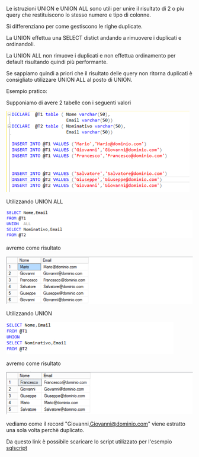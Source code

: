 
Le istruzioni UNION e UNION ALL sono utili per unire il risultato di 2 o piu query che restituiscono lo stesso numero e tipo di colonne.

Si differenziano per come gestiscono le righe duplicate.

La UNION effettua una SELECT distict andando a rimuovere i duplicati e ordinandoli.

La UNION ALL non rimuove i duplicati e non effettua ordinamento per default risultando quindi più performante.

Se sappiamo quindi a priori che il risultato delle query non ritorna duplicati è consigliato utilizzare UNION ALL al posto di UNION.

Esempio pratico:

Supponiamo di avere 2 tabelle con i seguenti valori

![tabelle](/assets/images/posts/20201030/tabelle.png)


Utilizzando UNION ALL

![unionall](/assets/images/posts/20201030/unionall.png)

avremo come risultato  

![resultunionall](/assets/images/posts/20201030/resultunionall.png)


Utilizzando UNION

![union](/assets/images/posts/20201030/union.png)

avremo come risultato

![resultunion](/assets/images/posts/20201030/resultunion.png)


vediamo come il record "Giovanni,Giovanni@dominio.com" viene estratto una sola volta perchè duplicato.

Da questo link è possibile scaricare lo script utilizzato per l'esempio [sqlscript](/assets/script/unionvsunionall.sql)

